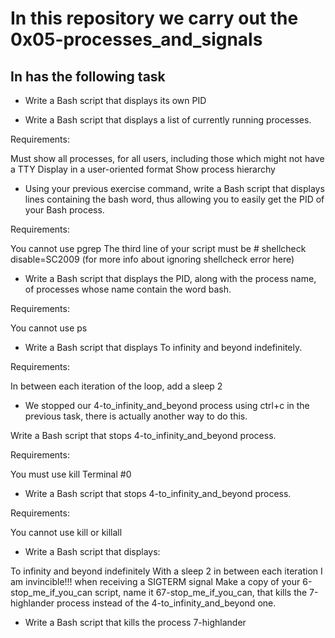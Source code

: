 # In this repository we carry out the 0x05-processes_and_signals

## In has the following task

- Write a Bash script that displays its own PID

- Write a Bash script that displays a list of currently running processes.

Requirements:

Must show all processes, for all users, including those which might not have a TTY
Display in a user-oriented format
Show process hierarchy

- Using your previous exercise command, write a Bash script that displays lines containing the bash word, thus allowing you to easily get the PID of your Bash process.

Requirements:

You cannot use pgrep
The third line of your script must be # shellcheck disable=SC2009 (for more info about ignoring shellcheck error here)

- Write a Bash script that displays the PID, along with the process name, of processes whose name contain the word bash.

Requirements:

You cannot use ps

- Write a Bash script that displays To infinity and beyond indefinitely.

Requirements:

In between each iteration of the loop, add a sleep 2

- We stopped our 4-to_infinity_and_beyond process using ctrl+c in the previous task, there is actually another way to do this.

Write a Bash script that stops 4-to_infinity_and_beyond process.

Requirements:

You must use kill
Terminal #0

- Write a Bash script that stops 4-to_infinity_and_beyond process.

Requirements:

You cannot use kill or killall

- Write a Bash script that displays:

To infinity and beyond indefinitely
With a sleep 2 in between each iteration
I am invincible!!! when receiving a SIGTERM signal
Make a copy of your 6-stop_me_if_you_can script, name it 67-stop_me_if_you_can, that kills the 7-highlander process instead of the 4-to_infinity_and_beyond one.

- Write a Bash script that kills the process 7-highlander 
